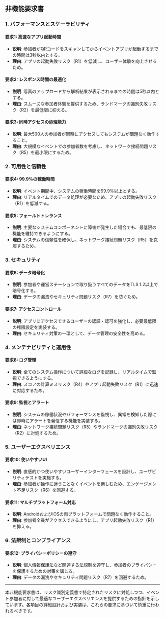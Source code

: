 ## 非機能要求書

### 1. パフォーマンスとスケーラビリティ

#### 要求1: 高速なアプリ起動時間
- **説明**: 参加者がQRコードをスキャンしてからイベントアプリが起動するまでの時間は3秒以内とする。
- **理由**: アプリの起動失敗リスク（R1）を低減し、ユーザー体験を向上させるため。

#### 要求2: レスポンス時間の最適化
- **説明**: 写真のアップロードから解析結果が表示されるまでの時間は5秒以内とする。
- **理由**: スムーズな参加者体験を提供するため、ランドマークの識別失敗リスク（R2）を最低限に抑える。

#### 要求3: 同時アクセスの処理能力
- **説明**: 最大500人の参加者が同時にアクセスしてもシステムが問題なく動作すること。
- **理由**: 大規模なイベントでの参加者数を考慮し、ネットワーク接続問題リスク（R5）を最小限にするため。

### 2. 可用性と信頼性

#### 要求4: 99.9%の稼働時間
- **説明**: イベント期間中、システムの稼働時間を99.9%以上とする。
- **理由**: リアルタイムでのデータ処理が必要なため、アプリの起動失敗リスク（R1）を低減する。

#### 要求5: フォールトトレランス
- **説明**: 主要なシステムコンポーネントに障害が発生した場合でも、最低限の機能を維持できるようにする。
- **理由**: システムの信頼性を確保し、ネットワーク接続問題リスク（R5）を克服するため。

### 3. セキュリティ

#### 要求6: データ暗号化
- **説明**: 参加者や運営ステーションで取り扱うすべてのデータをTLS 1.2以上で暗号化する。
- **理由**: データの漏洩やセキュリティ問題リスク（R7）を防ぐため。

#### 要求7: アクセスコントロール
- **説明**: アプリにアクセスできるユーザーの認証・認可を強化し、必要最低限の権限設定を実装する。
- **理由**: セキュリティ対策の一環として、データ管理の安全性を高める。

### 4. メンテナビリティと運用性

#### 要求8: ログ管理
- **説明**: 全てのシステム操作について詳細なログを記録し、リアルタイムで監視できるようにする。
- **理由**: スコアの計算ミスリスク（R4）やアプリ起動失敗リスク（R1）に迅速に対応するため。

#### 要求9: 監視とアラート
- **説明**: システムの稼働状況やパフォーマンスを監視し、異常を検知した際には即時にアラートを発信する機能を実装する。
- **理由**: ネットワーク接続問題リスク（R5）やランドマークの識別失敗リスク（R2）に対処するため。

### 5. ユーザーエクスペリエンス

#### 要求10: 使いやすいUI
- **説明**: 直感的かつ使いやすいユーザーインターフェースを設計し、ユーザビリティテストを実施する。
- **理由**: 参加者が操作に迷うことなくイベントを楽しむため、エンゲージメント不足リスク（R6）を回避する。

#### 要求11: マルチプラットフォーム対応
- **説明**: AndroidおよびiOSの両プラットフォームで問題なく動作すること。
- **理由**: 参加者全員がアクセスできるようにし、アプリ起動失敗リスク（R1）を抑える。

### 6. 法規制とコンプライアンス

#### 要求12: プライバシーポリシーの遵守
- **説明**: 個人情報保護法など関連する法規制を遵守し、参加者のプライバシーを保護するための対策を講じる。
- **理由**: データの漏洩やセキュリティ問題リスク（R7）を回避するため。

---

本非機能要求書は、リスク識別定義書で特定されたリスクに対処しつつ、イベント参加者に対して最適なユーザーエクスペリエンスを提供するための指針を示しています。各項目の詳細設計および実装は、これらの要求に基づいて慎重に行われるべきです。